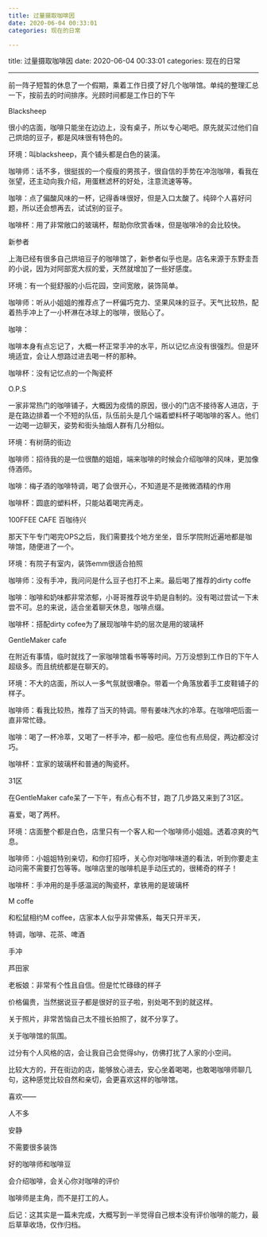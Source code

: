 ```yaml
---
title: 过量摄取咖啡因
date: 2020-06-04 00:33:01
categories: 现在的日常

---
```

title: 过量摄取咖啡因
date: 2020-06-04 00:33:01
categories: 现在的日常


---

前一阵子短暂的休息了一个假期，乘着工作日摸了好几个咖啡馆。单纯的整理汇总一下，按前去的时间排序。光顾时间都是工作日的下午

Blacksheep

很小的店面，咖啡只能坐在边边上，没有桌子，所以专心喝吧。原先就买过他们自己烘焙的豆子，都是风味很有特色的。

环境：叫blacksheep，真个铺头都是白色的装潢。

咖啡师：话不多，很挺拔的一个瘦瘦的男孩子，很自信的手势在冲泡咖啡，看我在张望，还主动向我介绍，用蛋糕滤杯的好处，注意流速等等。

咖啡：点了偏酸风味的一杯，记得香味很好，但是入口太酸了。纯碎个人喜好问题，所以还会想再去，试试别的豆子。

咖啡杯：用了非常敞口的玻璃杯，帮助你欣赏香味，但是咖啡冷的会比较快。

 

 

新参者

上海已经有很多自己烘培豆子的咖啡馆了，新参者似乎也是。店名来源于东野圭吾的小说，因为对阿部宽大叔的爱，天然就增加了一些好感度。

环境：有一个挺舒服的小后花园，空间宽敞，装饰简单。

咖啡师：听从小姐姐的推荐点了一杯偏巧克力、坚果风味的豆子。天气比较热，配着热手冲上了一小杯淋在冰球上的咖啡，很贴心了。

咖啡：

咖啡本身有点忘记了，大概一杯正常手冲的水平，所以记忆点没有很强烈。但是环境适宜，会让人想路过进去喝一杯的那种。

咖啡杯：没有记忆点的一个陶瓷杯

 

O.P.S

一家非常热门的咖啡铺子，大概因为疫情的原因，很小的门店不接待客人进店，于是在路边排着一个不短的队伍，队伍前头是几个端着塑料杯子喝咖啡的客人。他们一边喝一边聊天，姿势和街头抽烟人群有几分相似。 

环境：有树荫的街边

咖啡师：招待我的是一位很酷的姐姐，端来咖啡的时候会介绍咖啡的风味，更加像侍酒师。

咖啡：梅子酒的咖啡特调，喝了会很开心，不知道是不是微微酒精的作用

咖啡杯：圆底的塑料杯，只能站着喝完再走。

  

100FFEE CAFE 百咖待兴

那天下午专门喝完OPS之后，我们需要找个地方坐坐，音乐学院附近遍地都是咖啡馆，随便进了一个。

环境：有院子有室内，装饰emm很适合拍照

咖啡师：没有手冲，我问问是什么豆子也打不上来。最后喝了推荐的dirty coffe

咖啡：咖啡和奶味都非常浓郁，小哥哥推荐说牛奶是自制的。没有喝过尝试一下未尝不可。总的来说，适合坐着聊天休息，咖啡点缀。

咖啡杯：搭配dirty cofee为了展现咖啡牛奶的层次是用的玻璃杯

 

GentleMaker cafe

在附近有事情，临时就找了一家咖啡馆看书等等时间。万万没想到工作日的下午人超级多。而且统统都是在聊天的。

环境：不大的店面，所以人一多气氛就很嘈杂。带着一个角落放着手工皮鞋铺子的样子。

咖啡师：看我比较热，推荐了当天的特调。带有姜味汽水的冷萃。在咖啡吧后面一直非常忙碌。

咖啡：喝了一杯冷萃，又喝了一杯手冲，都一般吧。座位也有点局促，两边都没讨巧。

咖啡杯：宜家的玻璃杯和普通的陶瓷杯。

  

31区

在GentleMaker cafe呆了一下午，有点心有不甘，跑了几步路又来到了31区。

喜爱，喝了两杯。

环境：店面整个都是白色，店里只有一个客人和一个咖啡师小姐姐。透着凉爽的气息。

咖啡师：小姐姐特别亲切，和你打招呼，关心你对咖啡味道的看法，听到你要走主动问需不需要打包等等。咖啡店里的咖啡机是手动压式的，很稀奇的样子！

咖啡杯：手冲用的是手感温润的陶瓷杯，拿铁用的是玻璃杯

 

M coffe

和松鼠相约M coffee，店家本人似乎非常佛系，每天只开半天，

特调，咖啡、花茶、啤酒

手冲

 

 芦田家

 老板娘：非常有个性且自信。但是忙忙碌碌的样子

价格偏贵，当然据说豆子都是很好的豆子啦，别处喝不到的就这样。

 

 关于照片，非常苦恼自己太不擅长拍照了，就不分享了。

关于咖啡馆的氛围。

 过分有个人风格的店，会让我自己会觉得shy，仿佛打扰了人家的小空间。

比较大方的，开在街边的店，能够放心进去，安心坐着喝喝，也敢喝咖啡师聊几句，这种感觉比较自然和亲切，会更喜欢这样的咖啡馆。

 喜欢——

人不多

安静

不需要很多装饰

 好的咖啡师和咖啡豆

会介绍咖啡，会关心你对咖啡的评价

 咖啡师是主角，而不是打工的人。



后记：这其实是一篇未完成，大概写到一半觉得自己根本没有评价咖啡的能力，最后草草收场，仅作归档。